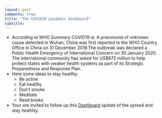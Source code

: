 ```yaml
---
layout: post
comments: true
title: "The COVID19 pandemic Dashboard"
subtitle: 
---
```


* According to WHO Summary COVID19 is: A pneumonia of unknown cause detected in Wuhan, China was first reported to the WHO Country Office in China on 31 December 2019.The outbreak was declared a Public Health Emergency of International Concern on 30 January 2020. The international community has asked for US$675 million to help protect states with weaker health systems as part of its Strategic Preparedness and Response Plan.
* Here some ideas to stay healthy:
   * Be active
   * Eat healthy 
   * Don't smoke
   * Meditate
   * Read books
* Your are invited to follow up this [Dashboard](https://mesfind.shinyapps.io/covid19_et/) update of the spread and stay healthly.




